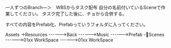一人ずつのBranch―＞　WBSからタスク配布
自分の名前付いているSceneで作業してください。
タスク完了した後に、チョから合併する。


すべての内容をPrefab化、Prefabっていうフォルダに入ってください。


Assets
->Resources
------>Back
------>Music
------>Prefab
-Scenes
------>01xx WorkSpace
------>01xx WorkSpace
